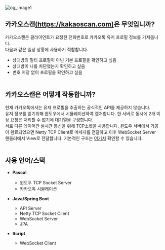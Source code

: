 ![og_image1](https://user-images.githubusercontent.com/99597985/209767752-fbb1da3a-c0cb-41c8-89c4-9da6fa8f4a95.png)

카카오스캔[(https://kakaoscan.com)](https://kakaoscan.com)은 무엇입니까?
--------------------------------------
카카오스캔은 클라이언트가 요청한 전화번호로 카카오톡 유저 프로필 정보를 가져옵니다.<br>
다음과 같은 일상 상황에 사용하기 적합합니다.

* 상대방의 멀티 프로필이 아닌 기본 프로필을 확인하고 싶음
* 상대방이 나를 차단했는지 확인하고 싶음
* 번호 저장 없이 프로필을 확인하고 싶음<br/><br/>

카카오스캔은 어떻게 작동합니까?
--------------------------------------
현재 카카오톡에서는 유저 프로필을 추출하는 공식적인 API를 제공하지 않습니다.<br>
유저 정보를 얻기위해 윈도우에서 시뮬레이션하여 캡쳐합니다. 한 서버로 동시에 2개 이상 요청은 처리할 수 없기에 대기열을 구성합니다.<br>
서로 다른 레이어간 실시간 통신을 위해 TCP소켓을 사용합니다. 윈도우 서버에서 가공이 완료되었으면 Netty TCP Client로 메세지를 전달하고 이후 WebSocket Server 핸들러에서 View로 전달합니다. 기본적인 구조는 [여기서](https://user-images.githubusercontent.com/99597985/204060706-0c8c0c84-0ea2-4b18-af25-5e865feac6d9.png) 확인할 수 있습니다.<br/><br/>


사용 언어/스택
--------------------------------------
* __Pascal__  
  * 윈도우 TCP Socket Server
  * 카카오톡 시뮬레이션
  
* __Java/Spring Boot__  
  * API Server
  * Netty TCP Socket Client
  * WebSocket Server
  * JPA
  
* __Script__
  * WebSocket Client

